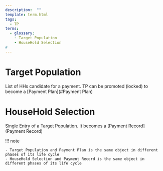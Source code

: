 ```yaml
---
description:  ""
template: term.html
tags:
  - TP
terms:
  - glossary:
    - Target Population
    - HouseHold Selection
#
---
```


# Target Population

List of HHs candidate for a payment. TP can be promoted (locked) to become a [Payment Plan](#Payment Plan)


# HouseHold Selection

Single Entry of a Target Population. It becomes a [Payment Record](Payment Record)


!!! note
    
    - Target Population and Payment Plan is the same object in different phases of its life cycle
    - HouseHold Selection and Payment Record is the same object in different phases of its life cycle
